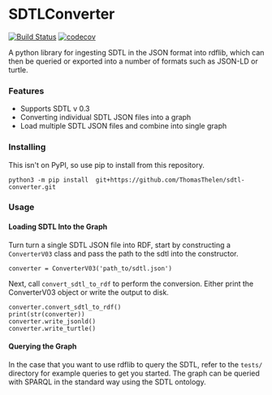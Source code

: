 # SDTLConverter
[![Build Status](https://travis-ci.org/ThomasThelen/sdtl-converter.svg?branch=master)](https://travis-ci.org/ThomasThelen/sdtl-converter)
[![codecov](https://codecov.io/gh/ThomasThelen/sdtl-converter/branch/master/graph/badge.svg?token=FHBM1I1R5H)](undefined)

A python library for ingesting SDTL in the JSON format into rdflib,
which can then be queried or exported into a number of formats such as
JSON-LD or turtle.

### Features

- Supports SDTL v 0.3
- Converting individual SDTL JSON files into a graph
- Load multiple SDTL JSON files and combine into single graph

### Installing

This isn't on PyPI, so use pip to install from this repository. 
 
`python3 -m pip install 
git+https://github.com/ThomasThelen/sdtl-converter.git`
 

### Usage


#### Loading SDTL Into the Graph

Turn turn a single SDTL JSON file into RDF, start by constructing a
`ConverterV03` class and pass the path to the sdtl into the constructor.
 
```
converter = ConverterV03('path_to/sdtl.json')
```

Next, call `convert_sdtl_to_rdf` to perform the conversion. Either print
the ConverterV03 object or write the output to disk.
```
converter.convert_sdtl_to_rdf()
print(str(converter))
converter.write_jsonld()
converter.write_turtle()
```

#### Querying the Graph

In the case that you want to use rdflib to query the SDTL, refer to the
`tests/` directory for example queries to get you started. The graph can
be queried with SPARQL in the standard way using the SDTL ontology.
